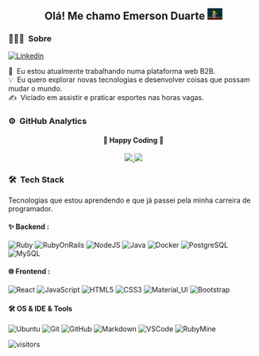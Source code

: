 <div align="center">
  <h2> 
    Olá! Me chamo Emerson Duarte <img src="https://github.com/Emerson-Duarte/Emerson-Duarte/blob/main/gifs/ola.gif" width="30px">
  </h2>
</div>

### 👨🏻‍💻 &nbsp;Sobre

[![Linkedin](https://img.shields.io/badge/-LinkedIn-blue?style=flat&logo=Linkedin&logoColor=white&link=https://www.linkedin.com/in/emerson-duarte/)](https://www.linkedin.com/in/emerson-duarte/)


🔭 &nbsp;Eu estou atualmente trabalhando numa plataforma web B2B.\
💡 &nbsp;Eu quero explorar novas tecnologias e desenvolver coisas que possam mudar o mundo.\
✍️ &nbsp;Viciado em assistir e praticar esportes nas horas vagas.

### ⚙️ &nbsp;GitHub Analytics

<div align="center">
  <h4> 
    🏃 Happy Coding 🏃 
  </h4>
</div>
<p align="center">
  <a href="https://github.com/Emerson-Duarte">
    <img height="180em" src="https://github-readme-stats-eight-theta.vercel.app/api?username=Emerson-Duarte&show_icons=true&theme=algolia&include_all_commits=true&count_private=true"/>
    <img height="180em" src="https://github-readme-stats-eight-theta.vercel.app/api/top-langs/?username=Emerson-Duarte&layout=compact&langs_count=8&theme=algolia"/>
  </a>
</p>

### 🛠 &nbsp;Tech Stack

Tecnologias que estou aprendendo e que já passei pela minha carreira de programador.


#### ✨ Backend : <br />

![Ruby](https://img.shields.io/badge/-Ruby-CC342D?style=plastic&logo=ruby)
![RubyOnRails](https://img.shields.io/badge/-RubyOnRails-CC0000?style=plastic&logo=ruby-on-rails)
![NodeJS](http://img.shields.io/badge/-NodeJS-05122A?style=plastic&logo=data:image/png;base64,iVBORw0KGgoAAAANSUhEUgAAAA4AAAAOCAMAAAAolt3jAAAAgVBMVEUzmTMzkTM0mDQslSwtlS00mzQAAAA7nTsymDIzmDMwmDAymTIzmDMzmTMzmDMzmDMzlzM0mTQzmTMzmTMzmTMzmTMzmTM0mjQ1nDUxlzEymDIzmTMzmTMzmTMzmTMzmTMwlzAzmTMzmTMzmTMzmTMzmTMzmTM0mTQzmTMzmTP///8ybrFJAAAAKXRSTlMAAAAAAAAAAAAAAA9RxlIRBjSR6/7vmzkIAyd21Nt8JwMauPwrKvlQxcV6L9IAAABUSURBVAjXY2RgZGTkYGQEUl8ZwUx2EAUSZfz0jVESSPEygMAXkIgiIyMbAwT8+v+fUeU/jAfkMzKqMjLDuX//k8ZFMwrNIjRnoDkS7AUZxqcQLwAA4+0cex8ENfMAAAAASUVORK5CYII=)
![Java](https://img.shields.io/badge/-Java-05122A?style=flat-square&logo=Java&logoColor=FFA518)
![Docker](https://img.shields.io/badge/-Docker-05122A?style=flat-square&logo=docker&logoColor=2496ed)
![PostgreSQL](https://img.shields.io/badge/-PostgreSQL-05122A?style=flat-square&logo=postgresql&logoColor=0273B7)
![MySQL](http://img.shields.io/badge/-MySQL-05122A?style=flat-square&logo=mysql&logoColor=4479A1)


#### 🌐 Frontend : <br />

![React](https://img.shields.io/badge/-React-05122A?style=flat&logo=react)
![JavaScript](https://img.shields.io/badge/-JavaScript-05122A?style=flat&logo=javascript)
![HTML5](https://img.shields.io/badge/-HTML5-black?style=flat-square&logo=html5&logoColor=white)
![CSS3](https://img.shields.io/badge/-CSS3-black?style=flat-square&logo=css3)
![Material_UI](https://img.shields.io/badge/-Material_UI-black?style=flat-square&logo=material-ui)
![Bootstrap](https://img.shields.io/badge/-Bootstrap-black?style=flat-square&logo=bootstrap)

#### 🛠 OS & IDE & Tools <br />

![Ubuntu](https://img.shields.io/badge/-Ubuntu-black?style=flat-square&logo=ubuntu)
![Git](https://img.shields.io/badge/-Git-05122A?style=flat&logo=git)
![GitHub](https://img.shields.io/badge/-GitHub-05122A?style=flat&logo=github)
![Markdown](https://img.shields.io/badge/-Markdown-05122A?style=flat&logo=markdown)
![VSCode](https://img.shields.io/badge/-VSCode-05122A?style=flat&logo=visual-studio-code&logoColor=blue)
![RubyMine](https://img.shields.io/badge/-RubyMine-000000?style=plastic&logo=jetbrains)

![visitors](https://visitor-badge.glitch.me/badge?page_id=Emerson-Duarte/Emerson-Duarte)
